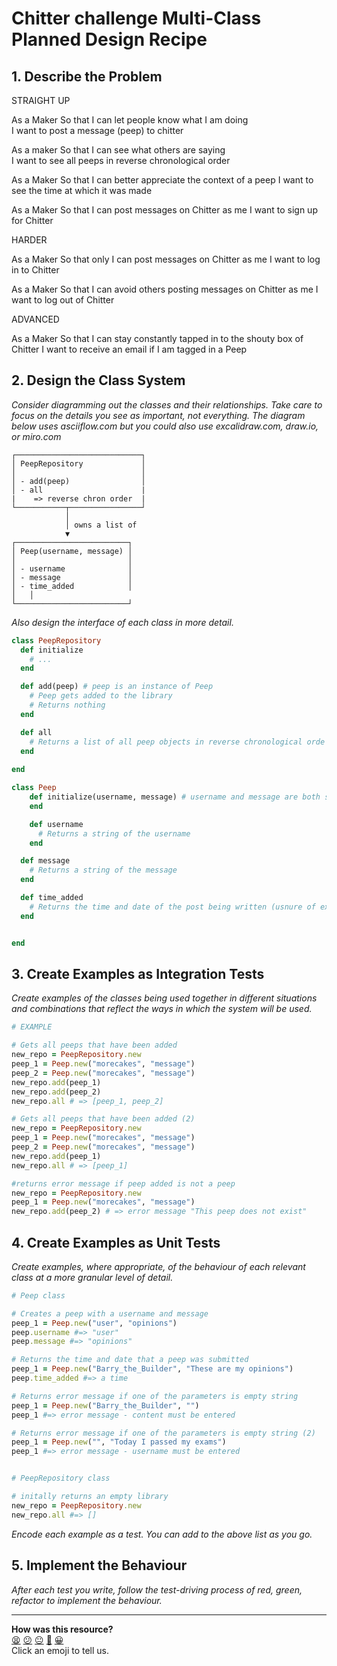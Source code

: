 # Chitter challenge Multi-Class Planned Design Recipe

## 1. Describe the Problem
STRAIGHT UP

As a Maker
So that I can let people know what I am doing  
I want to post a message (peep) to chitter

As a maker
So that I can see what others are saying  
I want to see all peeps in reverse chronological order

As a Maker
So that I can better appreciate the context of a peep
I want to see the time at which it was made

As a Maker
So that I can post messages on Chitter as me
I want to sign up for Chitter

HARDER

As a Maker
So that only I can post messages on Chitter as me
I want to log in to Chitter

As a Maker
So that I can avoid others posting messages on Chitter as me
I want to log out of Chitter

ADVANCED

As a Maker
So that I can stay constantly tapped in to the shouty box of Chitter
I want to receive an email if I am tagged in a Peep


## 2. Design the Class System

_Consider diagramming out the classes and their relationships. Take care to
focus on the details you see as important, not everything. The diagram below
uses asciiflow.com but you could also use excalidraw.com, draw.io, or miro.com_

```
┌────────────────────────────┐
│ PeepRepository             │
│                            │
│ - add(peep)                │
│ - all                      |
|    => reverse chron order  |         
└───────────┬────────────────┘
            │
            │ owns a list of
            ▼
┌─────────────────────────┐
│ Peep(username, message) │
│                         │
│ - username              │
│ - message               │
│ - time_added            │
│   │
└─────────────────────────┘
```

_Also design the interface of each class in more detail._

```ruby
class PeepRepository
  def initialize
    # ...
  end

  def add(peep) # peep is an instance of Peep 
    # Peep gets added to the library
    # Returns nothing
  end

  def all
    # Returns a list of all peep objects in reverse chronological orde rot when they were submitted
  end
  
end

class Peep
    def initialize(username, message) # username and message are both strings 
    end

    def username
      # Returns a string of the username
    end

  def message
    # Returns a string of the message
  end

  def time_added
    # Returns the time and date of the post being written (usnure of exact format just yet)
  end


end   
```

## 3. Create Examples as Integration Tests

_Create examples of the classes being used together in different situations and
combinations that reflect the ways in which the system will be used._

```ruby
# EXAMPLE

# Gets all peeps that have been added 
new_repo = PeepRepository.new
peep_1 = Peep.new("morecakes", "message")
peep_2 = Peep.new("morecakes", "message")
new_repo.add(peep_1)
new_repo.add(peep_2)
new_repo.all # => [peep_1, peep_2]

# Gets all peeps that have been added (2) 
new_repo = PeepRepository.new
peep_1 = Peep.new("morecakes", "message")
peep_2 = Peep.new("morecakes", "message")
new_repo.add(peep_1)
new_repo.all # => [peep_1]

#returns error message if peep added is not a peep 
new_repo = PeepRepository.new
peep_1 = Peep.new("morecakes", "message")
new_repo.add(peep_2) # => error message "This peep does not exist"


```

## 4. Create Examples as Unit Tests

_Create examples, where appropriate, of the behaviour of each relevant class at
a more granular level of detail._

```ruby
# Peep class

# Creates a peep with a username and message
peep_1 = Peep.new("user", "opinions")
peep.username #=> "user"
peep.message #=> "opinions"

# Returns the time and date that a peep was submitted 
peep_1 = Peep.new("Barry_the_Builder", "These are my opinions")
peep.time_added #=> a time 

# Returns error message if one of the parameters is empty string
peep_1 = Peep.new("Barry_the_Builder", "")
peep_1 #=> error message - content must be entered 

# Returns error message if one of the parameters is empty string (2)
peep_1 = Peep.new("", "Today I passed my exams")
peep_1 #=> error message - username must be entered 


# PeepRepository class 

# initally returns an empty library 
new_repo = PeepRepository.new
new_repo.all #=> []


```

_Encode each example as a test. You can add to the above list as you go._

## 5. Implement the Behaviour

_After each test you write, follow the test-driving process of red, green,
refactor to implement the behaviour._


<!-- BEGIN GENERATED SECTION DO NOT EDIT -->

---

**How was this resource?**  
[😫](https://airtable.com/shrUJ3t7KLMqVRFKR?prefill_Repository=makersacademy%2Fgolden-square&prefill_File=resources%2Fmulti_class_recipe_template.md&prefill_Sentiment=😫) [😕](https://airtable.com/shrUJ3t7KLMqVRFKR?prefill_Repository=makersacademy%2Fgolden-square&prefill_File=resources%2Fmulti_class_recipe_template.md&prefill_Sentiment=😕) [😐](https://airtable.com/shrUJ3t7KLMqVRFKR?prefill_Repository=makersacademy%2Fgolden-square&prefill_File=resources%2Fmulti_class_recipe_template.md&prefill_Sentiment=😐) [🙂](https://airtable.com/shrUJ3t7KLMqVRFKR?prefill_Repository=makersacademy%2Fgolden-square&prefill_File=resources%2Fmulti_class_recipe_template.md&prefill_Sentiment=🙂) [😀](https://airtable.com/shrUJ3t7KLMqVRFKR?prefill_Repository=makersacademy%2Fgolden-square&prefill_File=resources%2Fmulti_class_recipe_template.md&prefill_Sentiment=😀)  
Click an emoji to tell us.

<!-- END GENERATED SECTION DO NOT EDIT -->